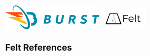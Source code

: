 ![Burst](../../../../../../../../../documentation/burst_h_small.png "")
![](../../../../../../../../doc/felt_small.png "")


# Felt References

